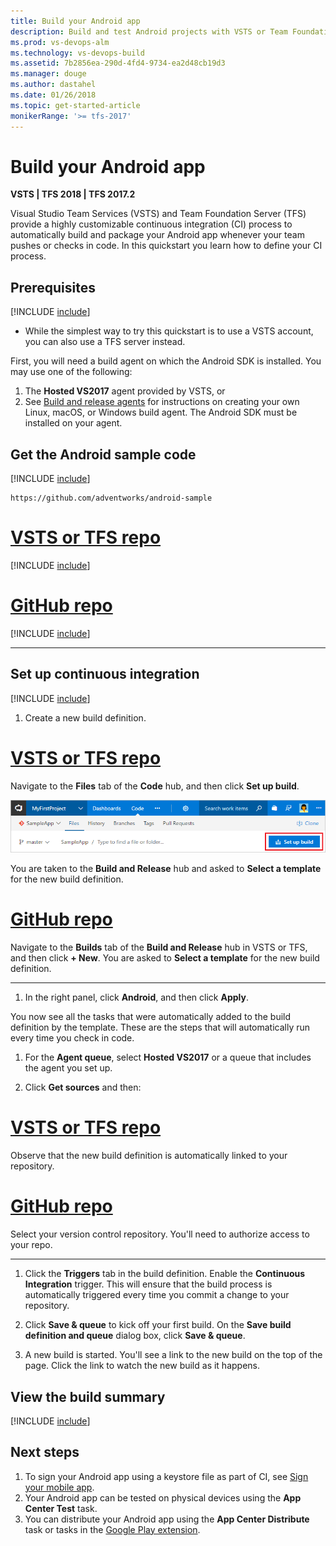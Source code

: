 ```yaml
---
title: Build your Android app
description: Build and test Android projects with VSTS or Team Foundation Server
ms.prod: vs-devops-alm
ms.technology: vs-devops-build
ms.assetid: 7b2856ea-290d-4fd4-9734-ea2d48cb19d3
ms.manager: douge
ms.author: dastahel
ms.date: 01/26/2018
ms.topic: get-started-article
monikerRange: '>= tfs-2017'
---
```



# Build your Android app

**VSTS | TFS 2018 | TFS 2017.2**

Visual Studio Team Services (VSTS) and Team Foundation Server (TFS) provide a highly customizable continuous integration (CI) process to automatically build and package your Android app whenever your team pushes or checks in code. In this quickstart you learn how to define your CI process.

## Prerequisites

[!INCLUDE [include](../../_shared/ci-cd-prerequisites-vsts.md)]

* While the simplest way to try this quickstart is to use a VSTS account, you can also use a TFS server instead.

First, you will need a build agent on which the Android SDK is installed. You may use one of the following:

  1. The **Hosted VS2017** agent provided by VSTS, or
  1. See [Build and release agents](../../concepts/agents/agents.md) for instructions on creating your own Linux, macOS, or Windows build agent. The Android SDK must be installed on your agent.

## Get the Android sample code

[!INCLUDE [include](../_shared/get-sample-code-intro.md)]

```
https://github.com/adventworks/android-sample
```

# [VSTS or TFS repo](#tab/vsts)

[!INCLUDE [include](../_shared/get-sample-code-vsts-tfs-2017-update-2.md)]

# [GitHub repo](#tab/github)

[!INCLUDE [include](../_shared/get-sample-code-github.md)]

---

## Set up continuous integration

[!INCLUDE [include](../../_shared/ci-quickstart-intro.md)]

1. Create a new build definition.

 # [VSTS or TFS repo](#tab/vsts)

 Navigate to the **Files** tab of the **Code** hub, and then click **Set up build**.

 ![Screenshot showing button to set up build for a repository](../_shared/_img/set-up-first-build-from-code-hub.png)

 You are taken to the **Build and Release** hub and asked to **Select a template** for the new build definition.

 # [GitHub repo](#tab/github)

 Navigate to the **Builds** tab of the **Build and Release** hub in VSTS or TFS, and then click **+ New**. You are asked to **Select a template** for the new build definition.

 ---

1. In the right panel, click **Android**, and then click **Apply**.

 You now see all the tasks that were automatically added to the build definition by the template. These are the steps that will automatically run every time you check in code.

1. For the **Agent queue**, select **Hosted VS2017** or a queue that includes the agent you set up.

1. Click **Get sources** and then:

 # [VSTS or TFS repo](#tab/vsts)

 Observe that the new build definition is automatically linked to your repository.

 # [GitHub repo](#tab/github)

 Select your version control repository. You'll need to authorize access to your repo.

 ---

1. Click the **Triggers** tab in the build definition. Enable the **Continuous Integration** trigger. This will ensure that the build process is automatically triggered every time you commit a change to your repository.

1. Click **Save & queue** to kick off your first build. On the **Save build definition and queue** dialog box, click **Save & queue**.

1. A new build is started. You'll see a link to the new build on the top of the page. Click the link to watch the new build as it happens.

## View the build summary

[!INCLUDE [include](../_shared/view-build-summary.md)]

## Next steps

1. To sign your Android app using a keystore file as part of CI, see [Sign your mobile app](app-signing.md).
1. Your Android app can be tested on physical devices using the **App Center Test** task.
1. You can distribute your Android app using the **App Center Distribute** task or tasks in the [Google Play extension](https://marketplace.visualstudio.com/items?itemName=ms-vsclient.google-play).
